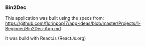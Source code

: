 ### Bin2Dec

This application was built using the specs from:
https://github.com/florinpop17/app-ideas/blob/master/Projects/1-Beginner/Bin2Dec-App.md

It was build with ReactJs (ReactJs.org)